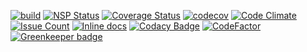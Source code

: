 [![build](https://travis-ci.org/Eeems/fork.js.svg?branch=master)](https://travis-ci.org/Eeems/fork.js)
[![NSP Status](https://nodesecurity.io/orgs/omnimaga/projects/f02db251-f767-4b62-95a2-ed9981e881a1/badge)](https://nodesecurity.io/orgs/omnimaga/projects/f02db251-f767-4b62-95a2-ed9981e881a1)
[![Coverage Status](https://coveralls.io/repos/github/Eeems/fork.js/badge.svg?branch=master)](https://coveralls.io/github/Eeems/fork.js?branch=master)
[![codecov](https://codecov.io/gh/Eeems/fork.js/branch/master/graph/badge.svg)](https://codecov.io/gh/Eeems/fork.js)
[![Code Climate](https://codeclimate.com/github/Eeems/fork.js/badges/gpa.svg)](https://codeclimate.com/github/Eeems/fork.js)
[![Issue Count](https://codeclimate.com/github/Eeems/fork.js/badges/issue_count.svg)](https://codeclimate.com/github/Eeems/fork.js)
[![Inline docs](http://inch-ci.org/github/Eeems/fork.js.svg?branch=master)](http://inch-ci.org/github/Eeems/fork.js)
[![Codacy Badge](https://api.codacy.com/project/badge/Grade/19b1870cc3dd486eaac6fd508e321b39)](https://www.codacy.com/app/Eeems/fork-js?utm_source=github.com&amp;utm_medium=referral&amp;utm_content=Eeems/fork.js&amp;utm_campaign=Badge_Grade)
[![CodeFactor](https://www.codefactor.io/repository/github/eeems/fork.js/badge)](https://www.codefactor.io/repository/github/eeems/fork.js)[![Greenkeeper badge](https://badges.greenkeeper.io/Eeems/fork.js.svg)](https://greenkeeper.io/)
